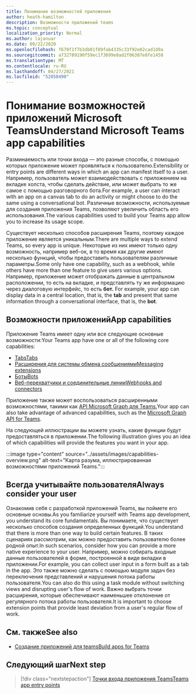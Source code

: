 ```yaml
---
title: Понимание возможностей приложения
author: heath-hamilton
description: Возможности приложений teams
ms.topic: conceptual
localization_priority: Normal
ms.author: lajanuar
ms.date: 09/22/2020
ms.openlocfilehash: f670f1f7b3db01f89fab4335c33f92e02cad1d9a
ms.sourcegitcommit: a732789190f59ec1f3699e8ad2f06387e8fe1458
ms.translationtype: MT
ms.contentlocale: ru-RU
ms.lasthandoff: 04/27/2021
ms.locfileid: "52058490"
---
```

# <a name="understand-microsoft-teams-app-capabilities"></a><span data-ttu-id="67910-103">Понимание возможностей приложений Microsoft Teams</span><span class="sxs-lookup"><span data-stu-id="67910-103">Understand Microsoft Teams app capabilities</span></span>

<span data-ttu-id="67910-104">Разминаемость или точки входа — это разные способы, с помощью которых приложение может проявляться к пользователю.</span><span class="sxs-lookup"><span data-stu-id="67910-104">Extensibility or entry points are different ways in which an app can manifest itself to a user.</span></span> <span data-ttu-id="67910-105">Например, пользователь может взаимодействовать с приложением на вкладке холста, чтобы сделать действие, или может выбрать то же самое с помощью разговорного бота.</span><span class="sxs-lookup"><span data-stu-id="67910-105">For example, a user can interact with an app on a canvas tab to do an activity or might choose to do the same using a conversational bot.</span></span> <span data-ttu-id="67910-106">Различные возможности, используемые для создания приложения Teams, позволяют увеличить область его использования.</span><span class="sxs-lookup"><span data-stu-id="67910-106">The various capabilities used to build your Teams app allow you to increase its usage scope.</span></span>

<span data-ttu-id="67910-107">Существует несколько способов расширения Teams, поэтому каждое приложение является уникальным.</span><span class="sxs-lookup"><span data-stu-id="67910-107">There are multiple ways to extend Teams, so every app is unique.</span></span> <span data-ttu-id="67910-108">Некоторые из них имеют только одну возможность, например веб-ок, в то время как другие имеют несколько функций, чтобы предоставить пользователям различные параметры.</span><span class="sxs-lookup"><span data-stu-id="67910-108">Some only have one capability, such as a webhook, while others have more than one feature to give users various options.</span></span> <span data-ttu-id="67910-109">Например, приложение может отображать данные в центральном расположении, то есть на вкладке, и представлять ту же информацию через диалоговую интерфейс, то есть **бот.** </span><span class="sxs-lookup"><span data-stu-id="67910-109">For example, your app can display data in a central location, that is, the **tab** and present that same information through a conversational interface, that is, the **bot**.</span></span>

## <a name="app-capabilities"></a><span data-ttu-id="67910-110">Возможности приложений</span><span class="sxs-lookup"><span data-stu-id="67910-110">App capabilities</span></span>

<span data-ttu-id="67910-111">Приложение Teams имеет одну или все следующие основные возможности:</span><span class="sxs-lookup"><span data-stu-id="67910-111">Your Teams app have one or all of the following core capabilities:</span></span>

* [<span data-ttu-id="67910-112">Tabs</span><span class="sxs-lookup"><span data-stu-id="67910-112">Tabs</span></span>](../tabs/what-are-tabs.md)
* [<span data-ttu-id="67910-113">Расширения для системы обмена сообщениями</span><span class="sxs-lookup"><span data-stu-id="67910-113">Messaging extensions</span></span>](../messaging-extensions/what-are-messaging-extensions.md)
* [<span data-ttu-id="67910-114">Боты</span><span class="sxs-lookup"><span data-stu-id="67910-114">Bots</span></span>](../bots/what-are-bots.md)
* [<span data-ttu-id="67910-115">Веб-перехватчики и соединительные линии</span><span class="sxs-lookup"><span data-stu-id="67910-115">Webhooks and connectors</span></span>](../webhooks-and-connectors/what-are-webhooks-and-connectors.md)

<span data-ttu-id="67910-116">Приложение также может воспользоваться расширенными возможностями, такими как [API Microsoft Graph для Teams.](https://docs.microsoft.com/graph/teams-concept-overview)</span><span class="sxs-lookup"><span data-stu-id="67910-116">Your app can also take advantage of advanced capabilities, such as the [Microsoft Graph API for Teams](https://docs.microsoft.com/graph/teams-concept-overview).</span></span>

<span data-ttu-id="67910-117">На следующей иллюстрации вы можете узнать, какие функции будут предоставляться в приложении.</span><span class="sxs-lookup"><span data-stu-id="67910-117">The following illustration gives you an idea of which capabilities will provide the features you want in your app.</span></span>

:::image type="content" source="../assets/images/capabilities-overview.png" alt-text="Карта разума, иллюстрированная возможностями приложений Teams.":::

## <a name="always-consider-your-user"></a><span data-ttu-id="67910-119">Всегда учитывайте пользователя</span><span class="sxs-lookup"><span data-stu-id="67910-119">Always consider your user</span></span>

<span data-ttu-id="67910-120">Ознакомив себя с разработкой приложений Teams, вы поймете его основные основы.</span><span class="sxs-lookup"><span data-stu-id="67910-120">As you familiarize yourself with Teams app development, you understand its core fundamentals.</span></span> <span data-ttu-id="67910-121">Вы понимаете, что существует несколько способов создания определенных функций.</span><span class="sxs-lookup"><span data-stu-id="67910-121">You understand that there is more than one way to build certain features.</span></span> <span data-ttu-id="67910-122">В таких сценариях рассмотрим, как можно предоставить пользователю более родной опыт.</span><span class="sxs-lookup"><span data-stu-id="67910-122">In such scenarios, consider how you can provide a more native experience to your user.</span></span>
<span data-ttu-id="67910-123">Например, можно собирать входные данные пользователей в форме, построенной в виде вкладки в приложении.</span><span class="sxs-lookup"><span data-stu-id="67910-123">For example, you can collect user input in a form built as a tab in the app.</span></span> <span data-ttu-id="67910-124">Это также можно сделать с помощью модуля задач без переключения представлений и нарушения потока работы пользователя.</span><span class="sxs-lookup"><span data-stu-id="67910-124">You can also do this using a task module without switching views and disrupting user's flow of work.</span></span> <span data-ttu-id="67910-125">Важно выбрать точки расширения, которые обеспечивают наименьшее отклонение от регулярного потока работы пользователя.</span><span class="sxs-lookup"><span data-stu-id="67910-125">It is important to choose extension points that provide least deviation from a user's regular flow of work.</span></span>

## <a name="see-also"></a><span data-ttu-id="67910-126">См. также</span><span class="sxs-lookup"><span data-stu-id="67910-126">See also</span></span>

- [<span data-ttu-id="67910-127">Создание приложений для teams</span><span class="sxs-lookup"><span data-stu-id="67910-127">Build apps for Teams</span></span>](../overview.md)

## <a name="next-step"></a><span data-ttu-id="67910-128">Следующий шаг</span><span class="sxs-lookup"><span data-stu-id="67910-128">Next step</span></span>

> [!div class="nextstepaction"]
> [<span data-ttu-id="67910-129">Точки входа приложения Teams</span><span class="sxs-lookup"><span data-stu-id="67910-129">Teams app entry points</span></span>](../concepts/extensibility-points.md)
